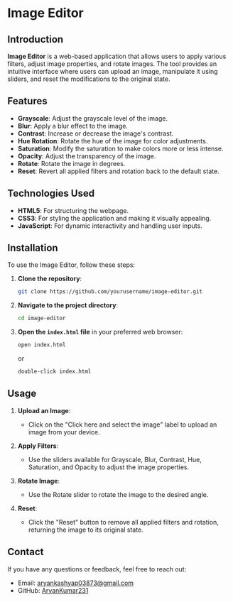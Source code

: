 # Image Editor

## Introduction

**Image Editor** is a web-based application that allows users to apply various filters, adjust image properties, and rotate images. The tool provides an intuitive interface where users can upload an image, manipulate it using sliders, and reset the modifications to the original state.

## Features

- **Grayscale**: Adjust the grayscale level of the image.
- **Blur**: Apply a blur effect to the image.
- **Contrast**: Increase or decrease the image's contrast.
- **Hue Rotation**: Rotate the hue of the image for color adjustments.
- **Saturation**: Modify the saturation to make colors more or less intense.
- **Opacity**: Adjust the transparency of the image.
- **Rotate**: Rotate the image in degrees.
- **Reset**: Revert all applied filters and rotation back to the default state.

## Technologies Used

- **HTML5**: For structuring the webpage.
- **CSS3**: For styling the application and making it visually appealing.
- **JavaScript**: For dynamic interactivity and handling user inputs.

## Installation

To use the Image Editor, follow these steps:

1. **Clone the repository**:
    ```bash
    git clone https://github.com/yourusername/image-editor.git
    ```
2. **Navigate to the project directory**:
    ```bash
    cd image-editor
    ```
3. **Open the `index.html` file** in your preferred web browser:
    ```bash
    open index.html
    ```
    or
    ```bash
    double-click index.html
    ```

## Usage

1. **Upload an Image**:
   - Click on the "Click here and select the image" label to upload an image from your device.

2. **Apply Filters**:
   - Use the sliders available for Grayscale, Blur, Contrast, Hue, Saturation, and Opacity to adjust the image properties.

3. **Rotate Image**:
   - Use the Rotate slider to rotate the image to the desired angle.

4. **Reset**:
   - Click the "Reset" button to remove all applied filters and rotation, returning the image to its original state.

## Contact

If you have any questions or feedback, feel free to reach out:

- Email: aryankashyap03873@gmail.com
- GitHub: [AryanKumar231](https://github.com/aryankumar231)
